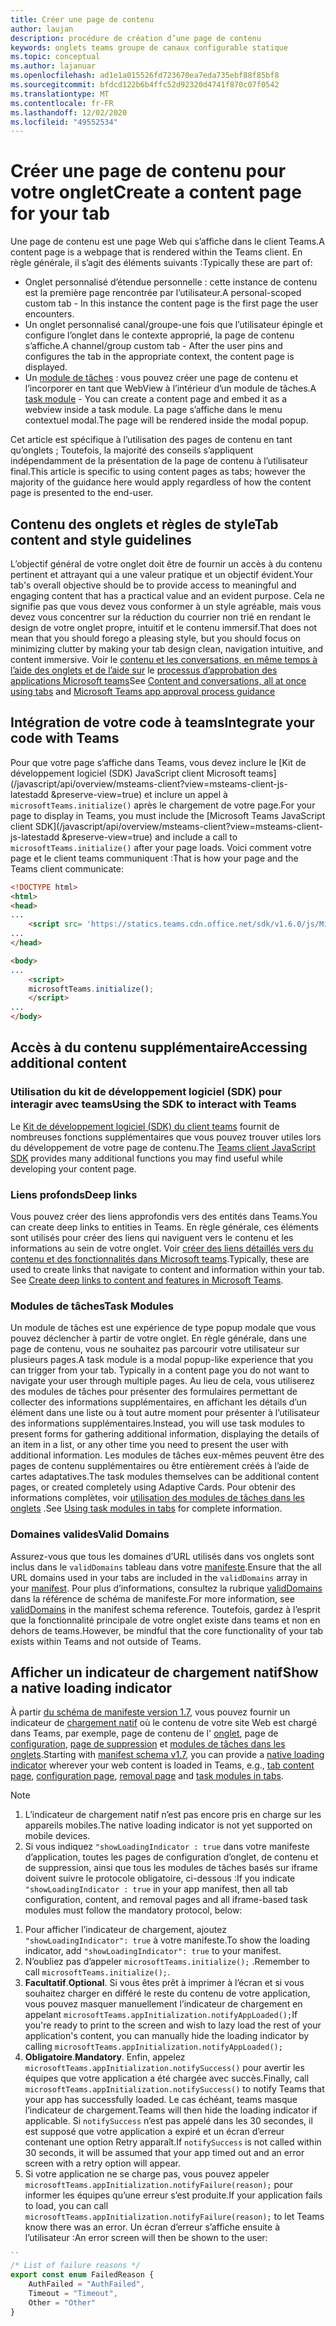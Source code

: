 ```yaml
---
title: Créer une page de contenu
author: laujan
description: procédure de création d’une page de contenu
keywords: onglets teams groupe de canaux configurable statique
ms.topic: conceptual
ms.author: lajanuar
ms.openlocfilehash: ad1e1a015526fd723670ea7eda735ebf88f85bf8
ms.sourcegitcommit: bfdcd122b6b4ffc52d92320d4741f870c07f0542
ms.translationtype: MT
ms.contentlocale: fr-FR
ms.lasthandoff: 12/02/2020
ms.locfileid: "49552534"
---
```

# <a name="create-a-content-page-for-your-tab"></a><span data-ttu-id="704d1-104">Créer une page de contenu pour votre onglet</span><span class="sxs-lookup"><span data-stu-id="704d1-104">Create a content page for your tab</span></span>

<span data-ttu-id="704d1-105">Une page de contenu est une page Web qui s’affiche dans le client Teams.</span><span class="sxs-lookup"><span data-stu-id="704d1-105">A content page is a webpage that is rendered within the Teams client.</span></span> <span data-ttu-id="704d1-106">En règle générale, il s’agit des éléments suivants :</span><span class="sxs-lookup"><span data-stu-id="704d1-106">Typically these are part of:</span></span>

* <span data-ttu-id="704d1-107">Onglet personnalisé d’étendue personnelle : cette instance de contenu est la première page rencontrée par l’utilisateur.</span><span class="sxs-lookup"><span data-stu-id="704d1-107">A personal-scoped custom tab - In this instance the content page is the first page the user encounters.</span></span>
* <span data-ttu-id="704d1-108">Un onglet personnalisé canal/groupe-une fois que l’utilisateur épingle et configure l’onglet dans le contexte approprié, la page de contenu s’affiche.</span><span class="sxs-lookup"><span data-stu-id="704d1-108">A channel/group custom tab - After the user pins and configures the tab in the appropriate context, the content page is displayed.</span></span>
* <span data-ttu-id="704d1-109">Un [module de tâches](~/task-modules-and-cards/what-are-task-modules.md) : vous pouvez créer une page de contenu et l’incorporer en tant que WebView à l’intérieur d’un module de tâches.</span><span class="sxs-lookup"><span data-stu-id="704d1-109">A [task module](~/task-modules-and-cards/what-are-task-modules.md) - You can create a content page and embed it as a webview inside a task module.</span></span> <span data-ttu-id="704d1-110">La page s’affiche dans le menu contextuel modal.</span><span class="sxs-lookup"><span data-stu-id="704d1-110">The page will be rendered inside the modal popup.</span></span>

<span data-ttu-id="704d1-111">Cet article est spécifique à l’utilisation des pages de contenu en tant qu’onglets ; Toutefois, la majorité des conseils s’appliquent indépendamment de la présentation de la page de contenu à l’utilisateur final.</span><span class="sxs-lookup"><span data-stu-id="704d1-111">This article is specific to using content pages as tabs; however the majority of the guidance here would apply regardless of how the content page is presented to the end-user.</span></span>

## <a name="tab-content-and-style-guidelines"></a><span data-ttu-id="704d1-112">Contenu des onglets et règles de style</span><span class="sxs-lookup"><span data-stu-id="704d1-112">Tab content and style guidelines</span></span>

<span data-ttu-id="704d1-113">L’objectif général de votre onglet doit être de fournir un accès à du contenu pertinent et attrayant qui a une valeur pratique et un objectif évident.</span><span class="sxs-lookup"><span data-stu-id="704d1-113">Your tab's overall objective should be to provide access to meaningful and engaging content that has a practical value and an evident purpose.</span></span> <span data-ttu-id="704d1-114">Cela ne signifie pas que vous devez vous conformer à un style agréable, mais vous devez vous concentrer sur la réduction du courrier non trié en rendant le design de votre onglet propre, intuitif et le contenu immersif.</span><span class="sxs-lookup"><span data-stu-id="704d1-114">That does not mean that you should forego a pleasing style, but you should focus on minimizing clutter by making your tab design clean, navigation intuitive, and content immersive.</span></span> <span data-ttu-id="704d1-115">Voir le [contenu et les conversations, en même temps à l’aide des onglets et de l’aide sur](~/tabs/design/tabs.md) le [processus d’approbation des applications Microsoft teams](~/concepts/deploy-and-publish/appsource/prepare/frequently-failed-cases.md)</span><span class="sxs-lookup"><span data-stu-id="704d1-115">See [Content and conversations, all at once using tabs](~/tabs/design/tabs.md) and [Microsoft Teams app approval process guidance](~/concepts/deploy-and-publish/appsource/prepare/frequently-failed-cases.md)</span></span>

## <a name="integrate-your-code-with-teams"></a><span data-ttu-id="704d1-116">Intégration de votre code à teams</span><span class="sxs-lookup"><span data-stu-id="704d1-116">Integrate your code with Teams</span></span>

<span data-ttu-id="704d1-117">Pour que votre page s’affiche dans Teams, vous devez inclure le [Kit de développement logiciel (SDK) JavaScript client Microsoft teams](/javascript/api/overview/msteams-client?view=msteams-client-js-latestadd &preserve-view=true) et inclure un appel à `microsoftTeams.initialize()` après le chargement de votre page.</span><span class="sxs-lookup"><span data-stu-id="704d1-117">For your page to display in Teams, you must include the [Microsoft Teams JavaScript client SDK](/javascript/api/overview/msteams-client?view=msteams-client-js-latestadd &preserve-view=true) and include a call to `microsoftTeams.initialize()` after your page loads.</span></span> <span data-ttu-id="704d1-118">Voici comment votre page et le client teams communiquent :</span><span class="sxs-lookup"><span data-stu-id="704d1-118">That is how your page and the Teams client communicate:</span></span>

```html
<!DOCTYPE html>
<html>
<head>
...
    <script src= 'https://statics.teams.cdn.office.net/sdk/v1.6.0/js/MicrosoftTeams.min.js'></script>
...
</head>

<body>
...
    <script>
    microsoftTeams.initialize();
    </script>
...
</body>
```

## <a name="accessing-additional-content"></a><span data-ttu-id="704d1-119">Accès à du contenu supplémentaire</span><span class="sxs-lookup"><span data-stu-id="704d1-119">Accessing additional content</span></span>

### <a name="using-the-sdk-to-interact-with-teams"></a><span data-ttu-id="704d1-120">Utilisation du kit de développement logiciel (SDK) pour interagir avec teams</span><span class="sxs-lookup"><span data-stu-id="704d1-120">Using the SDK to interact with Teams</span></span>

<span data-ttu-id="704d1-121">Le [Kit de développement logiciel (SDK) du client teams](~/tabs/how-to/using-teams-client-sdk.md) fournit de nombreuses fonctions supplémentaires que vous pouvez trouver utiles lors du développement de votre page de contenu.</span><span class="sxs-lookup"><span data-stu-id="704d1-121">The [Teams client JavaScript SDK](~/tabs/how-to/using-teams-client-sdk.md) provides many additional functions you may find useful while developing your content page.</span></span>

### <a name="deep-links"></a><span data-ttu-id="704d1-122">Liens profonds</span><span class="sxs-lookup"><span data-stu-id="704d1-122">Deep links</span></span>

<span data-ttu-id="704d1-123">Vous pouvez créer des liens approfondis vers des entités dans Teams.</span><span class="sxs-lookup"><span data-stu-id="704d1-123">You can create deep links to entities in Teams.</span></span> <span data-ttu-id="704d1-124">En règle générale, ces éléments sont utilisés pour créer des liens qui naviguent vers le contenu et les informations au sein de votre onglet. Voir [créer des liens détaillés vers du contenu et des fonctionnalités dans Microsoft teams](~/concepts/build-and-test/deep-links.md).</span><span class="sxs-lookup"><span data-stu-id="704d1-124">Typically, these are used to create links that navigate to content and information within your tab. See [Create deep links to content and features in Microsoft Teams](~/concepts/build-and-test/deep-links.md).</span></span>

### <a name="task-modules"></a><span data-ttu-id="704d1-125">Modules de tâches</span><span class="sxs-lookup"><span data-stu-id="704d1-125">Task Modules</span></span>

<span data-ttu-id="704d1-126">Un module de tâches est une expérience de type popup modale que vous pouvez déclencher à partir de votre onglet. En règle générale, dans une page de contenu, vous ne souhaitez pas parcourir votre utilisateur sur plusieurs pages.</span><span class="sxs-lookup"><span data-stu-id="704d1-126">A task module is a modal popup-like experience that you can trigger from your tab. Typically in a content page you do not want to navigate your user through multiple pages.</span></span> <span data-ttu-id="704d1-127">Au lieu de cela, vous utiliserez des modules de tâches pour présenter des formulaires permettant de collecter des informations supplémentaires, en affichant les détails d’un élément dans une liste ou à tout autre moment pour présenter à l’utilisateur des informations supplémentaires.</span><span class="sxs-lookup"><span data-stu-id="704d1-127">Instead, you will use task modules to present forms for gathering additional information, displaying the details of an item in a list, or any other time you need to present the user with additional information.</span></span> <span data-ttu-id="704d1-128">Les modules de tâches eux-mêmes peuvent être des pages de contenu supplémentaires ou être entièrement créés à l’aide de cartes adaptatives.</span><span class="sxs-lookup"><span data-stu-id="704d1-128">The task modules themselves can be additional content pages, or created completely using Adaptive Cards.</span></span> <span data-ttu-id="704d1-129">Pour obtenir des informations complètes, voir [utilisation des modules de tâches dans les onglets](~/task-modules-and-cards/task-modules/task-modules-tabs.md) .</span><span class="sxs-lookup"><span data-stu-id="704d1-129">See [Using task modules in tabs](~/task-modules-and-cards/task-modules/task-modules-tabs.md) for complete information.</span></span>

### <a name="valid-domains"></a><span data-ttu-id="704d1-130">Domaines valides</span><span class="sxs-lookup"><span data-stu-id="704d1-130">Valid Domains</span></span>

<span data-ttu-id="704d1-131">Assurez-vous que tous les domaines d’URL utilisés dans vos onglets sont inclus dans le `validDomains` tableau dans votre [manifeste](~/concepts/build-and-test/apps-package.md).</span><span class="sxs-lookup"><span data-stu-id="704d1-131">Ensure that the all URL domains used in your tabs are included in the `validDomains` array in your [manifest](~/concepts/build-and-test/apps-package.md).</span></span> <span data-ttu-id="704d1-132">Pour plus d’informations, consultez la rubrique [validDomains](~/resources/schema/manifest-schema.md#validdomains) dans la référence de schéma de manifeste.</span><span class="sxs-lookup"><span data-stu-id="704d1-132">For more information, see [validDomains](~/resources/schema/manifest-schema.md#validdomains) in the manifest schema reference.</span></span> <span data-ttu-id="704d1-133">Toutefois, gardez à l’esprit que la fonctionnalité principale de votre onglet existe dans teams et non en dehors de teams.</span><span class="sxs-lookup"><span data-stu-id="704d1-133">However, be mindful that the core functionality of your tab exists within Teams and not outside of Teams.</span></span>

## <a name="show-a-native-loading-indicator"></a><span data-ttu-id="704d1-134">Afficher un indicateur de chargement natif</span><span class="sxs-lookup"><span data-stu-id="704d1-134">Show a native loading indicator</span></span>

<span data-ttu-id="704d1-135">À partir [du schéma de manifeste version 1.7](../../../resources/schema/manifest-schema.md), vous pouvez fournir un indicateur de [chargement natif](../../../resources/schema/manifest-schema.md#showloadingindicator) où le contenu de votre site Web est chargé dans Teams, par exemple, page de contenu de l' [onglet](#integrate-your-code-with-teams), page de [configuration](configuration-page.md), [page de suppression](removal-page.md) et [modules de tâches dans les onglets](../../../task-modules-and-cards/task-modules/task-modules-tabs.md).</span><span class="sxs-lookup"><span data-stu-id="704d1-135">Starting with [manifest schema v1.7](../../../resources/schema/manifest-schema.md), you can provide a [native loading indicator](../../../resources/schema/manifest-schema.md#showloadingindicator) wherever your web content is loaded in Teams, e.g., [tab content page](#integrate-your-code-with-teams), [configuration page](configuration-page.md), [removal page](removal-page.md) and [task modules in tabs](../../../task-modules-and-cards/task-modules/task-modules-tabs.md).</span></span>

> [!NOTE]
> 1. <span data-ttu-id="704d1-136">L’indicateur de chargement natif n’est pas encore pris en charge sur les appareils mobiles.</span><span class="sxs-lookup"><span data-stu-id="704d1-136">The native loading indicator is not yet supported on mobile devices.</span></span>
> 2. <span data-ttu-id="704d1-137">Si vous indiquez  `"showLoadingIndicator : true`  dans votre manifeste d’application, toutes les pages de configuration d’onglet, de contenu et de suppression, ainsi que tous les modules de tâches basés sur iframe doivent suivre le protocole obligatoire, ci-dessous :</span><span class="sxs-lookup"><span data-stu-id="704d1-137">If you indicate  `"showLoadingIndicator : true`  in your app manifest, then all tab configuration, content, and removal pages and all iframe-based task modules must follow the mandatory protocol, below:</span></span>


1. <span data-ttu-id="704d1-138">Pour afficher l’indicateur de chargement, ajoutez `"showLoadingIndicator": true` à votre manifeste.</span><span class="sxs-lookup"><span data-stu-id="704d1-138">To show the loading indicator, add `"showLoadingIndicator": true` to your manifest.</span></span> 
2. <span data-ttu-id="704d1-139">N’oubliez pas d’appeler `microsoftTeams.initialize();` .</span><span class="sxs-lookup"><span data-stu-id="704d1-139">Remember to call `microsoftTeams.initialize();`.</span></span>
3. <span data-ttu-id="704d1-140">**Facultatif**.</span><span class="sxs-lookup"><span data-stu-id="704d1-140">**Optional**.</span></span> <span data-ttu-id="704d1-141">Si vous êtes prêt à imprimer à l’écran et si vous souhaitez charger en différé le reste du contenu de votre application, vous pouvez masquer manuellement l’indicateur de chargement en appelant `microsoftTeams.appInitialization.notifyAppLoaded();`</span><span class="sxs-lookup"><span data-stu-id="704d1-141">If you're ready to print to the screen and wish to lazy load the rest of your application's content, you can manually hide the loading indicator by calling `microsoftTeams.appInitialization.notifyAppLoaded();`</span></span>
4. <span data-ttu-id="704d1-142">**Obligatoire**.</span><span class="sxs-lookup"><span data-stu-id="704d1-142">**Mandatory**.</span></span> <span data-ttu-id="704d1-143">Enfin, appelez `microsoftTeams.appInitialization.notifySuccess()` pour avertir les équipes que votre application a été chargée avec succès.</span><span class="sxs-lookup"><span data-stu-id="704d1-143">Finally, call `microsoftTeams.appInitialization.notifySuccess()` to notify Teams that your app has successfully loaded.</span></span> <span data-ttu-id="704d1-144">Le cas échéant, teams masque l’indicateur de chargement.</span><span class="sxs-lookup"><span data-stu-id="704d1-144">Teams will then hide the loading indicator if applicable.</span></span> <span data-ttu-id="704d1-145">Si  `notifySuccess`  n’est pas appelé dans les 30 secondes, il est supposé que votre application a expiré et un écran d’erreur contenant une option Retry apparaît.</span><span class="sxs-lookup"><span data-stu-id="704d1-145">If  `notifySuccess`  is not called within 30 seconds, it will be assumed that your app timed out and an error screen with a retry option will appear.</span></span>
5. <span data-ttu-id="704d1-146">Si votre application ne se charge pas, vous pouvez appeler `microsoftTeams.appInitialization.notifyFailure(reason);` pour informer les équipes qu’une erreur s’est produite.</span><span class="sxs-lookup"><span data-stu-id="704d1-146">If your application fails to load, you can call `microsoftTeams.appInitialization.notifyFailure(reason);` to let Teams know there was an error.</span></span> <span data-ttu-id="704d1-147">Un écran d’erreur s’affiche ensuite à l’utilisateur :</span><span class="sxs-lookup"><span data-stu-id="704d1-147">An error screen will then be shown to the user:</span></span>

```typescript
``
/* List of failure reasons */
export const enum FailedReason {
    AuthFailed = "AuthFailed",
    Timeout = "Timeout",
    Other = "Other"
}
```
>
